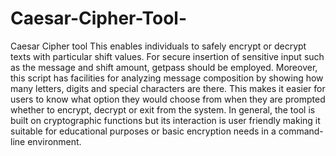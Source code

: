 # Caesar-Cipher-Tool-

Caesar Cipher tool                                                                                                              This enables individuals to safely encrypt or decrypt texts with particular shift values. For secure insertion of sensitive input such as the message and shift amount, getpass should be employed. Moreover, this script has facilities for analyzing message composition by showing how many letters, digits and special characters are there. This makes it easier for users to know what option they would choose from when they are prompted whether to encrypt, decrypt or exit from the system. In general, the tool is built on cryptographic functions but its interaction is user friendly making it suitable for educational purposes or basic encryption needs in a command-line environment.
